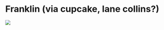 <!--
id: 37019319
link: http://tumblr.atmos.org/post/37019319/franklin-via-cupcake-lane-collins
slug: franklin-via-cupcake-lane-collins
date: Tue Jun 03 2008 07:30:37 GMT-0700 (PDT)
publish: 2008-06-03
tags: 
title: Franklin (via cupcake, lane collins?)
-->


Franklin (via cupcake, lane collins?)
=====================================

![](http://31.media.tumblr.com/ZyX8Upfyn9s4zwm2TuVA7eBw_500.jpg)

